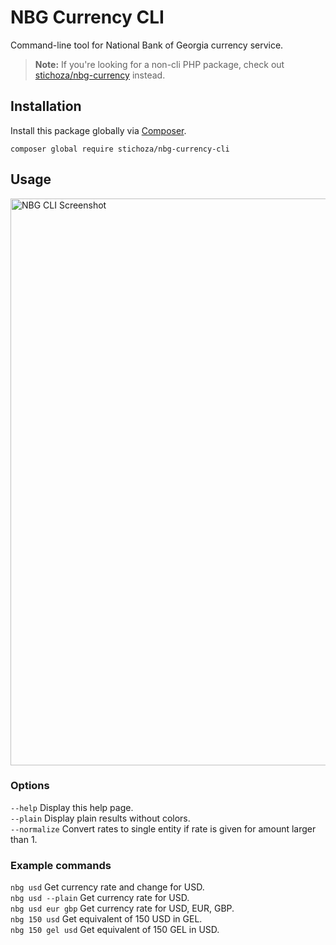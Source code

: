# NBG Currency CLI

Command-line tool for National Bank of Georgia currency service.

> **Note:** If you're looking for a non-cli PHP package, check out [stichoza/nbg-currency](https://github.com/Stichoza/nbg-currency) instead.

## Installation

Install this package globally via [Composer](https://getcomposer.org/).

```
composer global require stichoza/nbg-currency-cli
```

## Usage

<div style="align: center">
  <img width="907" alt="NBG CLI Screenshot" src="https://user-images.githubusercontent.com/1139050/77867642-252b5f80-7249-11ea-991f-c772933d2489.png">
</div>

### Options
`--help`           Display this help page.\
`--plain`          Display plain results without colors.\
`--normalize`      Convert rates to single entity if rate is given for amount larger than 1.

### Example commands
`nbg usd`          Get currency rate and change for USD.\
`nbg usd --plain`  Get currency rate for USD.\
`nbg usd eur gbp`  Get currency rate for USD, EUR, GBP.\
`nbg 150 usd`      Get equivalent of 150 USD in GEL.\
`nbg 150 gel usd`  Get equivalent of 150 GEL in USD.
